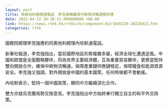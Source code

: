 ```yaml
---
layout: post
title: 與奧地利總理通電話　李克強稱確保中歐物流暢通穩供應
date: 2022-04-22 20:30:11.000000000 +08:00
link: https://news.rthk.hk/rthk/ch/component/k2/1645229-20220422.htm
categories: rthk
---
```


國務院總理李克強應約同奧地利總理內哈默通電話。

新華社報道，李克強指出，當前國際地區形勢複雜多變，經濟全球化遭遇逆風。中國和歐盟是全面戰略夥伴，同為世界主要經濟體，互為重要貿易夥伴，更應當堅持雙向開放合作，確保中歐物流暢通，保障產業鏈供應鏈穩定，保障糧食和能源資源安全。李克強又強調，對外開放是中國的基本國策，任何時候都不會動搖。

內哈默表示，堅持一個中國政策，願同中方繼續深化合作。

雙方亦就烏克蘭局勢交換意見。李克強指出中方始終奉行獨立自主的和平外交政策。
